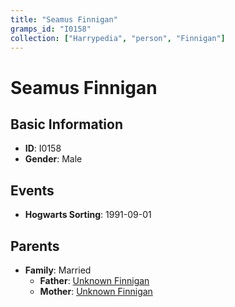 ```yaml
---
title: "Seamus Finnigan"
gramps_id: "I0158"
collection: ["Harrypedia", "person", "Finnigan"]
---
```


# Seamus Finnigan

## Basic Information

- **ID**: I0158
- **Gender**: Male

## Events

- **Hogwarts Sorting**: 1991-09-01

## Parents

- **Family**: Married
  - **Father**: [Unknown Finnigan](//Finnigan/I0235/)
  - **Mother**: [Unknown Finnigan](//Finnigan/I0157/)


